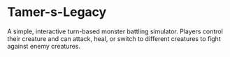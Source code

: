 # Tamer-s-Legacy
A simple, interactive turn-based monster battling simulator. Players control their creature and can attack, heal, or switch to different creatures to fight against enemy creatures. 
